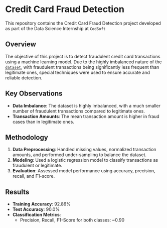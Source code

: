 # Credit Card Fraud Detection

This repository contains the Credit Card Fraud Detection project developed as part of the Data Science Internship at `CodSoft`

## Overview

The objective of this project is to detect fraudulent credit card transactions using a machine learning model. Due to the highly imbalanced nature of the <a href="https://www.kaggle.com/datasets/mlg-ulb/creditcardfraud">`dataset`</a>, with fraudulent transactions being significantly less frequent than legitimate ones, special techniques were used to ensure accurate and reliable detection.


## Key Observations

- **Data Imbalance**: The dataset is highly imbalanced, with a much smaller number of fraudulent transactions compared to legitimate ones.
- **Transaction Amounts**: The mean transaction amount is higher in fraud cases than in legitimate ones.

## Methodology

1. **Data Preprocessing**: Handled missing values, normalized transaction amounts, and performed under-sampling to balance the dataset.
2. **Modeling**: Used a logistic regression model to classify transactions as fraudulent or legitimate.
3. **Evaluation**: Assessed model performance using accuracy, precision, recall, and F1-score.

## Results

- **Training Accuracy**: 92.86%
- **Test Accuracy**: 90.0%
- **Classification Metrics**:
  - Precision, Recall, F1-Score for both classes: ~0.90



